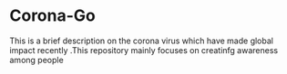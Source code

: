 # Corona-Go
This is a brief description on the corona  virus which have made global impact recently .This repository mainly focuses on creatinfg awareness among people 

